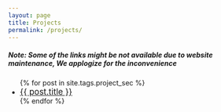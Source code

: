 ```yaml
---
layout: page
title: Projects
permalink: /projects/
---
```


#####  Note: Some of the links might be not available due to website maintenance, We applogize for the inconvenience

<ul>
  {% for post in site.tags.project_sec %}
    <li>
        <big><a href="{{ post.url }}">{{ post.title }}</a></big>
    </li>
  {% endfor %}
</ul>


